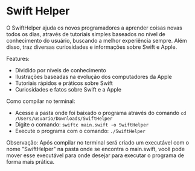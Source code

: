 # Swift Helper

O SwiftHelper ajuda os novos programadores a aprender coisas novas todos os dias, através de tutoriais simples baseados no nível de conhecimento do usuário, buscando a melhor experiência sempre. Além disso, traz diversas curiosidades e informações sobre Swift e Apple.

Features:
- Dividido por níveis de conhecimento
- Ilustrações baseadas na evolução dos computadores da Apple
- Tutoriais rápidos e práticos sobre Swift
- Curiosidades e fatos sobre Swift e a Apple

Como compilar no terminal:
- Acesse a pasta onde foi baixado o programa através do comando `cd /Users/usuario/Downloads/SwiftHelper`
- Digite o comando: `swiftc main.swift -o SwiftHelper`
- Execute o programa com o comando: `./SwiftHelper`

Observação: Após compilar no terminal será criado um executável com o nome "SwiftHelper" na pasta onde se encontra o main.swift, você pode mover esse executável para onde desejar para executar o programa de forma mais prática.
